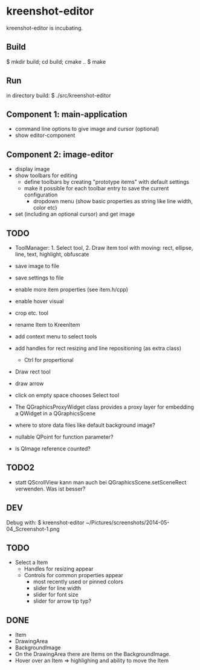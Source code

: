 kreenshot-editor
================

kreenshot-editor is incubating.

Build
-----
$ mkdir build; cd build; cmake ..
$ make

Run
---
in directory build:
$ ./src/kreenshot-editor

Component 1: main-application
-----------------------------
- command line options to give image and cursor (optional)
- show editor-component

Component 2: image-editor
-------------------------
- display image
- show toolbars for editing
    - define toolbars by creating "prototype items" with default settings
    - make it possible for each toolbar entry to save the current configuration
        - dropdown menu (show basic properties as string like line width, color etc)
- set (including an optional cursor) and get image

TODO
----
- ToolManager: 1. Select tool,
    2. Draw item tool 
        with moving: rect, ellipse, line, text, highlight, obfuscate
- save image to file
- save settings to file
- enable more item properties (see item.h/cpp)
- enable hover visual

- crop etc. tool
- rename Item to KreenItem
- add context menu to select tools
- add handles for rect resizing and line repositioning (as extra class)
    - Ctrl for propertional
- Draw rect tool
- draw arrow
- click on empty space chooses Select tool
- The QGraphicsProxyWidget class provides a proxy layer for embedding a QWidget in a QGraphicsScene

- where to store data files like default background image?
- nullable QPoint for function parameter?
- is QImage reference counted?

TODO2
-----
- statt QScrollView kann man auch bei QGraphicsScene.setSceneRect verwenden. Was ist besser?

DEV
---
Debug with: $ kreenshot-editor ~/Pictures/screenshots/2014-05-04_Screenshot-1.png

TODO
----
- Select a Item
  - Handles for resizing appear
  - Controls for common properties appear
     - most recently used or pinned colors
     - slider for line width
     - slider for font size
     - slider for arrow tip typ?

DONE
----
- Item
- DrawingArea
- BackgroundImage
- On the DrawingArea there are Items on the BackgroundImage.
- Hover over an Item => highlighing and ability to move the Item
